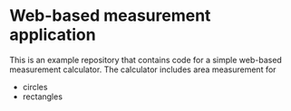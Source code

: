 # Web-based measurement application

This is an example repository that contains code for a simple web-based measurement calculator.
The calculator includes area measurement for
- circles
- rectangles